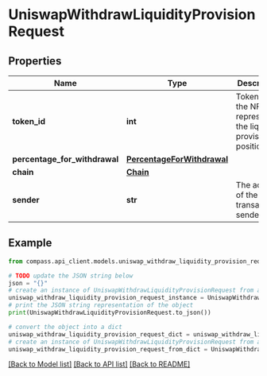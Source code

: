 # UniswapWithdrawLiquidityProvisionRequest


## Properties

Name | Type | Description | Notes
------------ | ------------- | ------------- | -------------
**token_id** | **int** | Token ID of the NFT representing the liquidity provisioned position. | 
**percentage_for_withdrawal** | [**PercentageForWithdrawal**](PercentageForWithdrawal.md) |  | 
**chain** | [**Chain**](Chain.md) |  | 
**sender** | **str** | The address of the transaction sender | 

## Example

```python
from compass.api_client.models.uniswap_withdraw_liquidity_provision_request import UniswapWithdrawLiquidityProvisionRequest

# TODO update the JSON string below
json = "{}"
# create an instance of UniswapWithdrawLiquidityProvisionRequest from a JSON string
uniswap_withdraw_liquidity_provision_request_instance = UniswapWithdrawLiquidityProvisionRequest.from_json(json)
# print the JSON string representation of the object
print(UniswapWithdrawLiquidityProvisionRequest.to_json())

# convert the object into a dict
uniswap_withdraw_liquidity_provision_request_dict = uniswap_withdraw_liquidity_provision_request_instance.to_dict()
# create an instance of UniswapWithdrawLiquidityProvisionRequest from a dict
uniswap_withdraw_liquidity_provision_request_from_dict = UniswapWithdrawLiquidityProvisionRequest.from_dict(uniswap_withdraw_liquidity_provision_request_dict)
```
[[Back to Model list]](../README.md#documentation-for-models) [[Back to API list]](../README.md#documentation-for-api-endpoints) [[Back to README]](../README.md)


